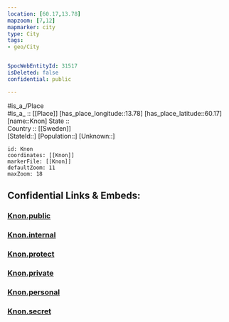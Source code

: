 ```yaml
---
location: [60.17,13.78] 
mapzoom: [7,12] 
mapmarker: city 
type: City
tags:
- geo/City


SpocWebEntityId: 31517
isDeleted: false
confidential: public

---
```

#is_a_/Place  
#is_a_ :: [[Place]] 
[has_place_longitude::13.78] 
[has_place_latitude::60.17] 
[name::Knon] 
State ::  
Country :: [[Sweden]]  
[StateId::] 
[Population::] 
[Unknown::] 


```leaflet
id: Knon
coordinates: [[Knon]] 
markerFile: [[Knon]] 
defaultZoom: 11 
maxZoom: 18
```


## Confidential Links & Embeds: 

### [Knon.public](/_public/\Earth\Continent\Europe\Europe~North\Sweden\Provinces~Sweden\Värmland\CityKnon.public.md) 

### [Knon.internal](/_internal/\Earth\Continent\Europe\Europe~North\Sweden\Provinces~Sweden\Värmland\CityKnon.internal.md) 

### [Knon.protect](/_protect/\Earth\Continent\Europe\Europe~North\Sweden\Provinces~Sweden\Värmland\CityKnon.protect.md) 

### [Knon.private](/_private/\Earth\Continent\Europe\Europe~North\Sweden\Provinces~Sweden\Värmland\CityKnon.private.md) 

### [Knon.personal](/_personal/\Earth\Continent\Europe\Europe~North\Sweden\Provinces~Sweden\Värmland\CityKnon.personal.md) 

### [Knon.secret](/_secret/\Earth\Continent\Europe\Europe~North\Sweden\Provinces~Sweden\Värmland\CityKnon.secret.md)

